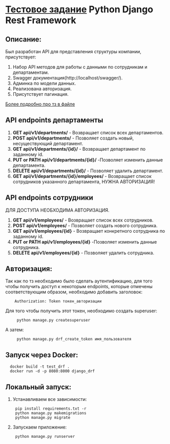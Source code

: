# [Тестовое задание](task.pdf) Python Django Rest Framework

## Описание:

Был разработан API для представления структуры компании, присутствует:

1. Набор API методов для работы с данными по сотрудникам и департаментам.
2. Swagger документация(http://localhost/swagger/).
3. Админка по модели данных.
4. Реализована авторизация.
5. Присутствует пагинация.

[Более подробно про тз в файле](task.pdf)

## API endpoints департаменты

1. **GET api/v1/departments/** - Возвращает список всех департаментов.
2. **POST api/v1/departments/** - Позволяет создать новый, несуществующий департамент.
3. **GET api/v1/departments/{id}/** - Возвращает департамент по заданному id.
4. **PUT or PATH api/v1/departments/{id}/** -Позволяет изменить данные департамента.
5. **DELETE api/v1/departments/{id}/** - Позволяет удалить департамент.
6. **GET api/v1/departments/{id}/employees/** - Возвращает список сотрудников указанного департамента, НУЖНА
   АВТОРИЗАЦИЯ!

## API endpoints сотрудники

ДЛЯ ДОСТУПА НЕОБХОДИМА АВТОРИЗАЦИЯ.

1. **GET api/v1/employees/** - Возвращает список всех сотрудников.
2. **POST api/v1/employees/** - Позволяет создать нового сотрудника.
3. **GET api/v1/employees/{id}** - Возвращает конкретного сотрудника по заданному id.
4. **PUT or PATH api/v1/employees/{id}** -Позволяет изменить данные сотрудника.
5. **DELETE api/v1/employees/{id}** - Позволяет удалить сотрудника.

## Авторизация:

Так как по тз необходимо было сделать аутентификацию, для того чтобы получить доступ к
некоторым endpoints, которые отмечены соответствующим образом, необходимо добавить заголовок:

        Authorization: Token токен_авторизации

Для того чтобы получить этот токен, необходимо создать superuser:

         python manage.py createsuperuser

А затем:

         python manage.py drf_create_token имя_пользователя

## Запуск через Docker:

      docker build -t test_drf .
      docker run -d -p 8080:8000 django_drf

## Локальный запуск:

1. Устанавливаем все зависимости:

        pip install requirements.txt -r
        python manage.py makemigrations
        python manage.py migrate


2. Запускаем приложение:

        python manage.py runserver


